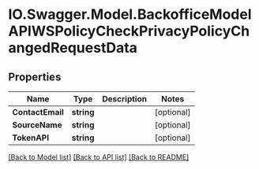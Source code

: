 # IO.Swagger.Model.BackofficeModelAPIWSPolicyCheckPrivacyPolicyChangedRequestData
## Properties

Name | Type | Description | Notes
------------ | ------------- | ------------- | -------------
**ContactEmail** | **string** |  | [optional] 
**SourceName** | **string** |  | [optional] 
**TokenAPI** | **string** |  | [optional] 

[[Back to Model list]](../README.md#documentation-for-models) [[Back to API list]](../README.md#documentation-for-api-endpoints) [[Back to README]](../README.md)

